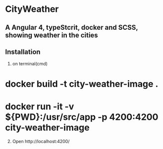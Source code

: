 # CityWeather

## A Angular 4, typeStcrit, docker and SCSS, showing weather in the cities

## Installation

1. on terminal(cmd)
# docker build -t city-weather-image . 
# docker run -it -v ${PWD}:/usr/src/app -p 4200:4200 city-weather-image

2. Open http://localhost:4200/ 
